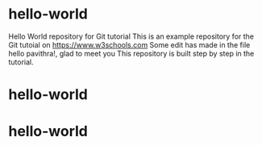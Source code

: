 # hello-world
Hello World repository for Git tutorial
This is an example repository for the Git tutoial on https://www.w3schools.com
Some edit has made in the file
hello pavithra!, glad to meet you
This repository is built step by step in the tutorial. 
# hello-world
# hello-world
